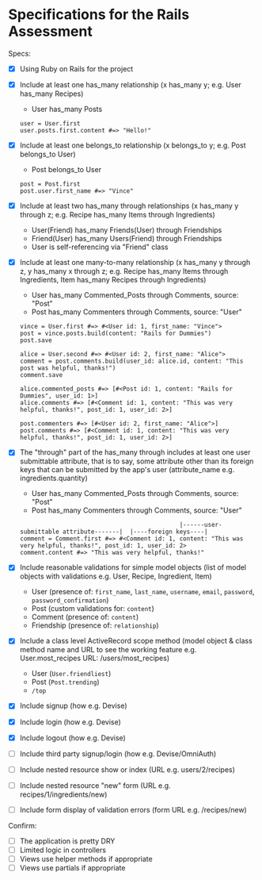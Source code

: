 # Specifications for the Rails Assessment

Specs:
- [x] Using Ruby on Rails for the project
- [x] Include at least one has_many relationship (x has_many y; e.g. User has_many Recipes)
  * User has_many Posts
  ```
  user = User.first
  user.posts.first.content #=> "Hello!"
  ```

- [x] Include at least one belongs_to relationship (x belongs_to y; e.g. Post belongs_to User)
  * Post belongs_to User
  ```
  post = Post.first
  post.user.first_name #=> "Vince"
  ```

- [x] Include at least two has_many through relationships (x has_many y through z; e.g. Recipe has_many Items through Ingredients)
  * User(Friend) has_many Friends(User) through Friendships
  * Friend(User) has_many Users(Friend) through Friendships
  * User is self-referencing via "Friend" class

- [x] Include at least one many-to-many relationship (x has_many y through z, y has_many x through z; e.g. Recipe has_many Items through Ingredients, Item has_many Recipes through Ingredients)
  * User has_many Commented_Posts through Comments, source: "Post"
  * Post has_many Commenters through Comments, source: "User"  
  ```
  vince = User.first #=> #<User id: 1, first_name: "Vince">
  post = vince.posts.build(content: "Rails for Dummies")
  post.save
  
  alice = User.second #=> #<User id: 2, first_name: "Alice">
  comment = post.comments.build(user_id: alice.id, content: "This post was helpful, thanks!")    
  comment.save
  
  alice.commented_posts #=> [#<Post id: 1, content: "Rails for Dummies", user_id: 1>]
  alice.comments #=> [#<Comment id: 1, content: "This was very helpful, thanks!", post_id: 1, user_id: 2>]
  
  post.commenters #=> [#<User id: 2, first_name: "Alice">]
  post.comments #=> [#<Comment id: 1, content: "This was very helpful, thanks!", post_id: 1, user_id: 2>]
  ```  

- [x] The "through" part of the has_many through includes at least one user submittable attribute, that is to say, some attribute other than its foreign keys that can be submitted by the app's user (attribute_name e.g. ingredients.quantity)
  * User has_many Commented_Posts through Comments, source: "Post"
  * Post has_many Commenters through Comments, source: "User" 
  ```
                                               |------user-submittable attribute-------|  |----foreign keys----|
  comment = Comment.first #=> #<Comment id: 1, content: "This was very helpful, thanks!", post_id: 1, user_id: 2>
  comment.content #=> "This was very helpful, thanks!"
  ```

- [x] Include reasonable validations for simple model objects (list of model objects with validations e.g. User, Recipe, Ingredient, Item)
  * User (presence of: `first_name`, `last_name`, `username`, `email`, `password`, `password_confirmation`)
  * Post (custom validations for: `content`)
  * Comment (presence of: `content`)
  * Friendship (presence of: `relationship`)
  
- [x] Include a class level ActiveRecord scope method (model object & class method name and URL to see the working feature e.g. User.most_recipes URL: /users/most_recipes)
  * User (`User.friendliest`)
  * Post (`Post.trending`)
  * `/top`
  
- [x] Include signup (how e.g. Devise)
- [x] Include login (how e.g. Devise)
- [x] Include logout (how e.g. Devise)
- [ ] Include third party signup/login (how e.g. Devise/OmniAuth)
- [ ] Include nested resource show or index (URL e.g. users/2/recipes)
- [ ] Include nested resource "new" form (URL e.g. recipes/1/ingredients/new)
- [ ] Include form display of validation errors (form URL e.g. /recipes/new)

Confirm:
- [ ] The application is pretty DRY
- [ ] Limited logic in controllers
- [ ] Views use helper methods if appropriate
- [ ] Views use partials if appropriate
